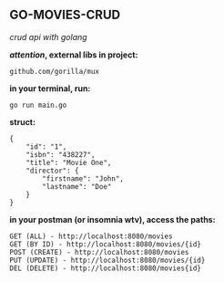 ## GO-MOVIES-CRUD

*crud api with golang*

***attention*, external libs in project:**

    github.com/gorilla/mux

**in your terminal, run:**

    go run main.go

**struct:**

    {
        "id": "1",
        "isbn": "438227",
        "title": "Movie One",
        "director": {
            "firstname": "John",
            "lastname": "Doe"
        }
    }

**in your postman (or insomnia wtv), access the paths:** 

    GET (ALL) - http://localhost:8080/movies
    GET (BY ID) - http://localhost:8080/movies/{id}
    POST (CREATE) - http://localhost:8080/movies
    PUT (UPDATE) - http://localhost:8080/movies/{id}
    DEL (DELETE) - http://localhost:8080/movies{id}
